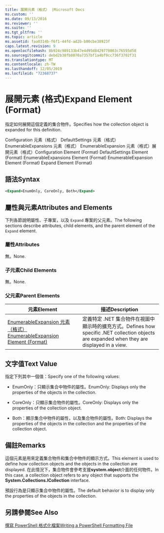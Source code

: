 ```yaml
---
title: 展開元素（格式） |Microsoft Docs
ms.custom: ''
ms.date: 09/13/2016
ms.reviewer: ''
ms.suite: ''
ms.tgt_pltfrm: ''
ms.topic: article
ms.assetid: faa0314b-f6f1-44fd-ad2b-b00cbe38923f
caps.latest.revision: 9
ms.openlocfilehash: 8b924c989133b47e4d95d8429778003c76595d58
ms.sourcegitcommit: debd2b38fb8070a7357bf1a4bf9cc736f3702f31
ms.translationtype: MT
ms.contentlocale: zh-TW
ms.lasthandoff: 12/05/2019
ms.locfileid: "72368737"
---
```

# <a name="expand-element-format"></a><span data-ttu-id="401e9-102">展開元素 (格式)</span><span class="sxs-lookup"><span data-stu-id="401e9-102">Expand Element (Format)</span></span>

<span data-ttu-id="401e9-103">指定如何展開這個定義的集合物件。</span><span class="sxs-lookup"><span data-stu-id="401e9-103">Specifies how the collection object is expanded for this definition.</span></span>

<span data-ttu-id="401e9-104">Configuration 元素（格式） DefaultSettings 元素（格式） EnumerableExpansions 元素（格式） EnumerableExpansion 元素（格式）展開元素（格式）</span><span class="sxs-lookup"><span data-stu-id="401e9-104">Configuration Element (Format) DefaultSettings Element (Format) EnumerableExpansions Element (Format) EnumerableExpansion Element (Format) Expand Element (Format)</span></span>

## <a name="syntax"></a><span data-ttu-id="401e9-105">語法</span><span class="sxs-lookup"><span data-stu-id="401e9-105">Syntax</span></span>

```xml
<Expand>EnumOnly, CoreOnly, Both</Expand>
```

## <a name="attributes-and-elements"></a><span data-ttu-id="401e9-106">屬性與元素</span><span class="sxs-lookup"><span data-stu-id="401e9-106">Attributes and Elements</span></span>

<span data-ttu-id="401e9-107">下列各節說明屬性、子專案，以及 `Expand` 專案的父元素。</span><span class="sxs-lookup"><span data-stu-id="401e9-107">The following sections describe attributes, child elements, and the parent element of the `Expand` element.</span></span>

### <a name="attributes"></a><span data-ttu-id="401e9-108">屬性</span><span class="sxs-lookup"><span data-stu-id="401e9-108">Attributes</span></span>

<span data-ttu-id="401e9-109">無。</span><span class="sxs-lookup"><span data-stu-id="401e9-109">None.</span></span>

### <a name="child-elements"></a><span data-ttu-id="401e9-110">子元素</span><span class="sxs-lookup"><span data-stu-id="401e9-110">Child Elements</span></span>

<span data-ttu-id="401e9-111">無。</span><span class="sxs-lookup"><span data-stu-id="401e9-111">None.</span></span>

### <a name="parent-elements"></a><span data-ttu-id="401e9-112">父元素</span><span class="sxs-lookup"><span data-stu-id="401e9-112">Parent Elements</span></span>

|<span data-ttu-id="401e9-113">元素</span><span class="sxs-lookup"><span data-stu-id="401e9-113">Element</span></span>|<span data-ttu-id="401e9-114">描述</span><span class="sxs-lookup"><span data-stu-id="401e9-114">Description</span></span>|
|-------------|-----------------|
|[<span data-ttu-id="401e9-115">EnumerableExpansion 元素（格式）</span><span class="sxs-lookup"><span data-stu-id="401e9-115">EnumerableExpansion Element (Format)</span></span>](./enumerableexpansion-element-format.md)|<span data-ttu-id="401e9-116">定義特定 .NET 集合物件在視圖中顯示時的擴充方式。</span><span class="sxs-lookup"><span data-stu-id="401e9-116">Defines how specific .NET collection objects are expanded when they are displayed in a view.</span></span>|

## <a name="text-value"></a><span data-ttu-id="401e9-117">文字值</span><span class="sxs-lookup"><span data-stu-id="401e9-117">Text Value</span></span>

<span data-ttu-id="401e9-118">指定下列其中一個值：</span><span class="sxs-lookup"><span data-stu-id="401e9-118">Specify one of the following values:</span></span>

- <span data-ttu-id="401e9-119">EnumOnly：只顯示集合中物件的屬性。</span><span class="sxs-lookup"><span data-stu-id="401e9-119">EnumOnly: Displays only the properties of the objects in the collection.</span></span>

- <span data-ttu-id="401e9-120">CoreOnly：只顯示集合物件的屬性。</span><span class="sxs-lookup"><span data-stu-id="401e9-120">CoreOnly: Displays only the properties of the collection object.</span></span>

- <span data-ttu-id="401e9-121">Both：顯示集合中物件的屬性，以及集合物件的屬性。</span><span class="sxs-lookup"><span data-stu-id="401e9-121">Both: Displays the properties of the objects in the collection and the properties of the collection object.</span></span>

## <a name="remarks"></a><span data-ttu-id="401e9-122">備註</span><span class="sxs-lookup"><span data-stu-id="401e9-122">Remarks</span></span>

<span data-ttu-id="401e9-123">這個元素是用來定義集合物件和集合中物件的顯示方式。</span><span class="sxs-lookup"><span data-stu-id="401e9-123">This element is used to define how collection objects and the objects in the collection are displayed.</span></span> <span data-ttu-id="401e9-124">在此情況下，集合物件會參考支援**system.object**介面的任何物件。</span><span class="sxs-lookup"><span data-stu-id="401e9-124">In this case, a collection object refers to any object that supports the  **System.Collections.ICollection** interface.</span></span>

<span data-ttu-id="401e9-125">預設行為是只顯示集合中物件的屬性。</span><span class="sxs-lookup"><span data-stu-id="401e9-125">The default behavior is to display only the properties of the objects in the collection.</span></span>

## <a name="see-also"></a><span data-ttu-id="401e9-126">另請參閱</span><span class="sxs-lookup"><span data-stu-id="401e9-126">See Also</span></span>

[<span data-ttu-id="401e9-127">撰寫 PowerShell 格式化檔案</span><span class="sxs-lookup"><span data-stu-id="401e9-127">Writing a PowerShell Formatting File</span></span>](./writing-a-powershell-formatting-file.md)
